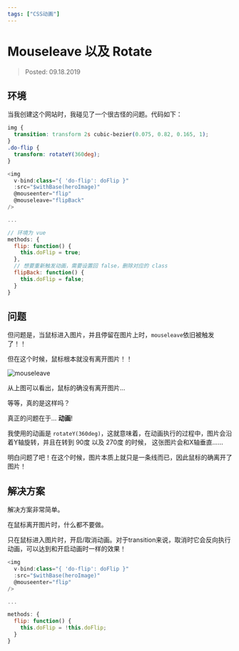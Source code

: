 ```yaml
---
tags: ["CSS动画"]
---
```


# Mouseleave 以及 Rotate
> Posted: 09.18.2019

<Tag />

## 环境

当我创建这个网站时，我碰见了一个很古怪的问题。代码如下：

```css
img {
  transition: transform 2s cubic-bezier(0.075, 0.82, 0.165, 1);
}
.do-flip {
  transform: rotateY(360deg);
}
```

```javascript
<img
  v-bind:class="{ 'do-flip': doFlip }"
  :src="$withBase(heroImage)"
  @mouseenter="flip"
  @mouseleave="flipBack"
/>

...

// 环境为 vue
methods: {
  flip: function() {
    this.doFlip = true;
  },
  // 想要重新触发动画，需要设置回 false，删除对应的 class
  flipBack: function() {
    this.doFlip = false;
  }
}
```

## 问题

但问题是，当鼠标进入图片，并且停留在图片上时，`mouseleave`依旧被触发了！！

但在这个时候，鼠标根本就没有离开图片！！

![mouseleave](/mouseleave.gif)

从上图可以看出，鼠标的确没有离开图片...

<span v-red>等等，真的是这样吗？</span>

真正的问题在于... **动画**!

我使用的动画是 `rotateY(360deg)`，这就意味着，在动画执行的过程中，图片会沿着Y轴旋转，并且在转到 90度 以及 270度 的时候，
这张图片会和X轴垂直……

明白问题了吧！在这个时候，图片本质上就只是一条线而已，因此鼠标的确离开了图片！

## 解决方案

解决方案非常简单。

在鼠标离开图片时，什么都不要做。

只在鼠标进入图片时，开启/取消动画。对于transition来说，取消时它会反向执行动画，可以达到和开启动画时一样的效果！

```javascript
<img
  v-bind:class="{ 'do-flip': doFlip }"
  :src="$withBase(heroImage)"
  @mouseenter="flip"
/>

...

methods: {
  flip: function() {
    this.doFlip = !this.doFlip;
  }
}
```

<Disqus />